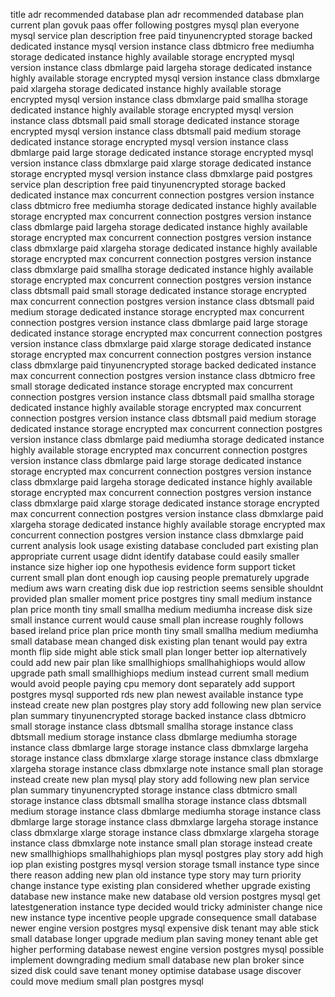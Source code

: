 title adr recommended database plan adr recommended database plan current plan govuk paas offer following postgres mysql plan everyone mysql service plan description free paid tinyunencrypted storage backed dedicated instance mysql version instance class dbtmicro free mediumha storage dedicated instance highly available storage encrypted mysql version instance class dbmlarge paid largeha storage dedicated instance highly available storage encrypted mysql version instance class dbmxlarge paid xlargeha storage dedicated instance highly available storage encrypted mysql version instance class dbmxlarge paid smallha storage dedicated instance highly available storage encrypted mysql version instance class dbtsmall paid small storage dedicated instance storage encrypted mysql version instance class dbtsmall paid medium storage dedicated instance storage encrypted mysql version instance class dbmlarge paid large storage dedicated instance storage encrypted mysql version instance class dbmxlarge paid xlarge storage dedicated instance storage encrypted mysql version instance class dbmxlarge paid postgres service plan description free paid tinyunencrypted storage backed dedicated instance max concurrent connection postgres version instance class dbtmicro free mediumha storage dedicated instance highly available storage encrypted max concurrent connection postgres version instance class dbmlarge paid largeha storage dedicated instance highly available storage encrypted max concurrent connection postgres version instance class dbmxlarge paid xlargeha storage dedicated instance highly available storage encrypted max concurrent connection postgres version instance class dbmxlarge paid smallha storage dedicated instance highly available storage encrypted max concurrent connection postgres version instance class dbtsmall paid small storage dedicated instance storage encrypted max concurrent connection postgres version instance class dbtsmall paid medium storage dedicated instance storage encrypted max concurrent connection postgres version instance class dbmlarge paid large storage dedicated instance storage encrypted max concurrent connection postgres version instance class dbmxlarge paid xlarge storage dedicated instance storage encrypted max concurrent connection postgres version instance class dbmxlarge paid tinyunencrypted storage backed dedicated instance max concurrent connection postgres version instance class dbtmicro free small storage dedicated instance storage encrypted max concurrent connection postgres version instance class dbtsmall paid smallha storage dedicated instance highly available storage encrypted max concurrent connection postgres version instance class dbtsmall paid medium storage dedicated instance storage encrypted max concurrent connection postgres version instance class dbmlarge paid mediumha storage dedicated instance highly available storage encrypted max concurrent connection postgres version instance class dbmlarge paid large storage dedicated instance storage encrypted max concurrent connection postgres version instance class dbmxlarge paid largeha storage dedicated instance highly available storage encrypted max concurrent connection postgres version instance class dbmxlarge paid xlarge storage dedicated instance storage encrypted max concurrent connection postgres version instance class dbmxlarge paid xlargeha storage dedicated instance highly available storage encrypted max concurrent connection postgres version instance class dbmxlarge paid current analysis look usage existing database concluded part existing plan appropriate current usage didnt identify database could easily smaller instance size higher iop one hypothesis evidence form support ticket current small plan dont enough iop causing people prematurely upgrade medium aws warn creating disk due iop restriction seems sensible shouldnt provided plan smaller moment price postgres tiny small medium instance plan price month tiny small smallha medium mediumha increase disk size small instance current would cause small plan increase roughly follows based ireland price plan price month tiny small smallha medium mediumha small database mean changed disk existing plan tenant would pay extra month flip side might able stick small plan longer better iop alternatively could add new pair plan like smallhighiops smallhahighiops would allow upgrade path small smallhighiops medium instead current small medium would avoid people paying cpu memory dont separately add support postgres mysql supported rds new plan newest available instance type instead create new plan postgres play story add following new plan service plan summary tinyunencrypted storage backed instance class dbtmicro small storage instance class dbtsmall smallha storage instance class dbtsmall medium storage instance class dbmlarge mediumha storage instance class dbmlarge large storage instance class dbmxlarge largeha storage instance class dbmxlarge xlarge storage instance class dbmxlarge xlargeha storage instance class dbmxlarge note instance small plan storage instead create new plan mysql play story add following new plan service plan summary tinyunencrypted storage instance class dbtmicro small storage instance class dbtsmall smallha storage instance class dbtsmall medium storage instance class dbmlarge mediumha storage instance class dbmlarge large storage instance class dbmxlarge largeha storage instance class dbmxlarge xlarge storage instance class dbmxlarge xlargeha storage instance class dbmxlarge note instance small plan storage instead create new smallhighiops smallhahighiops plan mysql postgres play story add high iop plan existing postgres mysql version storage tsmall instance type since there reason adding new plan old instance type story may turn priority change instance type existing plan considered whether upgrade existing database new instance make new database old version postgres mysql get latestgeneration instance type decided would tricky administer change nice new instance type incentive people upgrade consequence small database newer engine version postgres mysql expensive disk tenant may able stick small database longer upgrade medium plan saving money tenant able get higher performing database newest engine version postgres mysql possible implement downgrading medium small database new plan broker since sized disk could save tenant money optimise database usage discover could move medium small plan postgres mysql